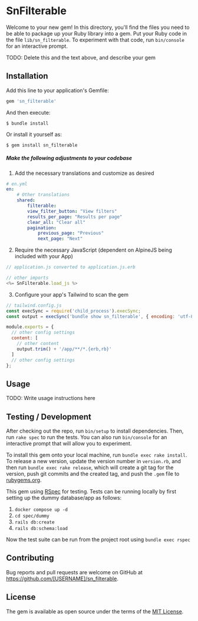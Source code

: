 # SnFilterable

Welcome to your new gem! In this directory, you'll find the files you need to be able to package up your Ruby library into a gem. Put your Ruby code in the file `lib/sn_filterable`. To experiment with that code, run `bin/console` for an interactive prompt.

TODO: Delete this and the text above, and describe your gem

## Installation

Add this line to your application's Gemfile:

```ruby
gem 'sn_filterable'
```

And then execute:

    $ bundle install

Or install it yourself as:

    $ gem install sn_filterable
    
##### Make the following adjustments to your codebase

1. Add the necessary translations and customize as desired
```yaml
# en.yml
en:
    # Other translations
    shared:
        filterable:
        view_filter_button: "View filters"
        results_per_page: "Results per page"
        clear_all: "Clear all"
        pagination:
            previous_page: "Previous"
            next_page: "Next"
```

2. Require the necessary JavaScript (dependent on AlpineJS being included with your App)
```javascript
// application.js converted to application.js.erb

// other imports
<%= SnFilterable.load_js %>
```

3. Configure your app's Tailwind to scan the gem
```javascript
// tailwind.config.js
const execSync = require('child_process').execSync;
const output = execSync('bundle show sn_filterable', { encoding: 'utf-8' });

module.exports = {
  // other config settings
  content: [
    // other content
    output.trim() + '/app/**/*.{erb,rb}'
  ]
  // other config settings
};
```

## Usage

TODO: Write usage instructions here

## Testing / Development

After checking out the repo, run `bin/setup` to install dependencies. Then, run `rake spec` to run the tests. You can also run `bin/console` for an interactive prompt that will allow you to experiment.

To install this gem onto your local machine, run `bundle exec rake install`. To release a new version, update the version number in `version.rb`, and then run `bundle exec rake release`, which will create a git tag for the version, push git commits and the created tag, and push the `.gem` file to [rubygems.org](https://rubygems.org).

This gem using [RSpec](https://rspec.info) for testing. Tests can be running locally by first setting up the dummy database/app as follows:

1. `docker compose up -d`
2. `cd spec/dummy`
3. `rails db:create`
4. `rails db:schema:load`

Now the test suite can be run from the project root using `bundle exec rspec`

## Contributing

Bug reports and pull requests are welcome on GitHub at https://github.com/[USERNAME]/sn_filterable.

## License

The gem is available as open source under the terms of the [MIT License](https://opensource.org/licenses/MIT).
